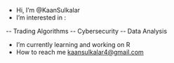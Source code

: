 -  Hi, I’m @KaanSulkalar
-  I’m interested in :

-- Trading Algorithms
-- Cybersecurity
-- Data Analysis

-  I’m currently learning and working on R
-  How to reach me kaansulkalar4@gmail.com

<!---
KaanSulkalar/KaanSulkalar is a special repository because its `README.md` (this file) appears on your GitHub profile.
You can click the Preview link to take a look at your changes.
--->

